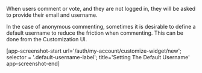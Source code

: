 When users comment or vote, and they are not logged in, they will be asked to provide their email and username.

In the case of anonymous commenting, sometimes it is desirable to define a default username to reduce the friction
when commenting. This can be done from the Customization UI.

[app-screenshot-start url='/auth/my-account/customize-widget/new'; selector = '.default-username-label'; title='Setting The Default Username' app-screenshot-end]
